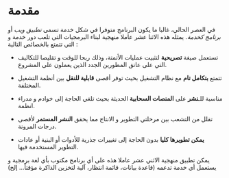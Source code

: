 مقدمة
============

في العصر الحالي، غالبا ما يكون البرنامج متوفرا في شكل خدمة تسمى *تطبيق ويب* أو *برنامج كخدمة*. يمثله هذه الاثنا عشر عاملا منهجية لبناء البرمجيات التي تلعب دور خدمة  و التي تتمتع بالخصائص التالية :

* تستعمل صيغة **تصريحية** لتثبيت عمليات الأتمتة، وذلك ربحا للوقت و تقليصا للتكاليف التي على عاتق المطورين الجدد الذين يعملون على المشروع.

* تتمتع **بتكامل تام** مع نظام التشغيل بحيث توفر أقصى **قابلية للنقل** بين أنظمة التشغيل المختلفة. 

* مناسبة للـ**نشر** على **المنصات السحابية** الحديثة بحيث تلغي الحاجة إلى خوادم و مدراء انظمة.

* تقلل من التشعب بين مرحلتي التطوير و الانتاج مما يحقق **النشر المستمر** لأقصى درجات المرونة.

* **يمكن تطويرها كليا** بدون الحاجة إلى تغييرات جذرية للأدوات أو البنية أو عادات التطوير المستخدمة فيها.

يمكن تطبيق منهجية الاثني عشر عاملا هذه على أي برنامج مكتوب بأي لغة برمجية و يستعمل أي خدمة تدعمه (قاعدة بيانات، قائمة انتظار، آلية لتخزين الذاكرة مؤقتاً... إلخ)
